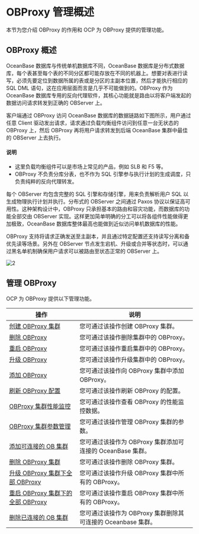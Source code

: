 OBProxy 管理概述
=================================

本节为您介绍 OBProxy 的作用和 OCP 为 OBProxy 提供的管理功能。

OBProxy 概述
-------------------------------

OceanBase 数据库与传统单机数据库不同，OceanBase 数据库是分布式数据库，每个表甚至每个表的不同分区都可能存放在不同的机器上。想要对表进行读写，必须先要定位到数据所属的表或是分区的主副本位置，然后才能执行相应的 SQL DML 语句，这在应用层面而言是几乎不可能做到的。OBProxy 作为 OceanBase 数据库专用的反向代理软件，其核心功能就是路由以将客户端发起的数据访问请求转发到正确的 OBServer 上。

客户端通过 OBProxy 访问 OceanBase 数据库的数据链路如下图所示，用户通过任意 Client 驱动发出请求，请求通过负载均衡组件访问到任意一台无状态的 OBProxy 上，然后 OBProxy 再将用户请求转发到后端 OceanBase 集群中最佳的 OBServer 上去执行。

  <main id="notice" type='explain'>
    <h4>说明</h4>
    <ul>
    <li>这里负载均衡组件可以是市场上常见的产品，例如 SLB 和 F5 等。</li>
    <li>OBProxy 不负责分库分表，也不作为 SQL 引擎参与执行计划的生成调度，只负责纯粹的反向代理转发。</li>
    </ul>
  </main>

每个 OBServer 均包含完整的 SQL 引擎和存储引擎，用来负责解析用户 SQL 以生成物理执行计划并执行。分布式的 OBServer 之间通过 Paxos 协议以保证高可用性。这种架构设计中，OBProxy 只承担基本的路由和容灾功能，而数据库的功能全部交由 OBServer 实现。这样更加简单明确的分工可以将各组件性能做得更加极致，OceanBase 数据库整体最高也能做到近似访问单机数据库的性能。

OBProxy 支持将请求正确发送至主副本，并且通过特定配置还支持读写分离和备优先读等场景。另外在 OBServer 节点发生宕机、升级或合并等状态时，可以通过黑名单机制确保用户请求可以被路由至状态正常的 OBServer 上。

![2](https://help-static-aliyun-doc.aliyuncs.com/assets/img/zh-CN/5437888161/p184129.png)

管理 OBProxy
-------------------------------

OCP 为 OBProxy 提供以下管理功能。

|                                    操作                                    |                    说明                    |
|--------------------------------------------------------------------------|------------------------------------------|
| [创建 OBProxy 集群](../../8.obproxy/1.create-an-obproxy-cluster-2.md)             | 您可通过该操作创建 OBProxy 集群。                    |
| [删除 OBProxy](../../8.obproxy/3.delete-obproxy-cluster.md)                | 您可通过该操作删除集群中的 OBProxy。                   |
| [重启 OBProxy](../../8.obproxy/4.restart-obproxy-cluster.md)                | 您可通过该操作重启集群中的 OBProxy。                   |
| [升级 OBProxy](../../8.obproxy/5.upgrade-obproxy.md)                | 您可通过该操作升级集群中的 OBProxy。                   |
| [添加 OBProxy](../../8.obproxy/6.add-obproxy.md)                | 您可通过该操作向 OBProxy 集群中添加 OBProxy。          |
| [刷新 OBProxy 配置](../../8.obproxy/7.refresh-obproxy-configuration.md)             | 您可通过该操作刷新 OBProxy 的配置。                   |
| [OBProxy 集群性能监控](../../8.obproxy/8.monitor-obproxy-cluster-performance.md)            | 您可通过该操作查看 OBProxy 的性能监控数据。               |
| [OBProxy 集群参数管理](../../8.obproxy/9.obproxy-cluster-parameter-management.md)            | 您可通过该操作管理 OBProxy 集群的参数。                 |
| [添加可连接的 OB 集群](../../8.obproxy/10.add-a-connectable-ob-cluster.md)              | 您可通过该操作为 OBProxy 集群添加可连接的 OceanBase 集群。  |
| [删除 OBProxy 集群](../../8.obproxy/11.delete-obproxy-cluster-1.md)             | 您可通过该操作删除 OBProxy 集群。                    |
| [升级 OBProxy 集群下全部 OBProxy](../../8.obproxy/12.the-list-of-all-proxy-nodes-in-the-obproxy-cluster.md)  | 您可通过该操作升级 OBProxy 集群中所有的 OBProxy。        |
| [重启 OBProxy 集群下的全部 OBProxy](../../8.obproxy/13.restarts-all-obproxy-nodes-in-the-obproxy-cluster.md) | 您可通过该操作重启 OBProxy 集群中所有的 OBProxy。        |
| [删除已连接的 OB 集群](../../8.obproxy/14.delete-a-connected-ob-cluster.md)              | 您可通过该操作为 OBProxy 集群删除其可连接的 Oceanbase 集群。 |
